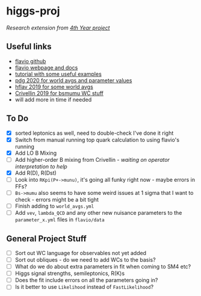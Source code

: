 # higgs-proj

_Research extension from [4th Year project](https://github.com/mbr-phys/cpviolation)_

## Useful links
- [flavio github](https://github.com/flav-io/flavio)
- [flavio webpage and docs](https://flav-io.github.io)
- [tutorial with some useful examples](https://github.com/DavidMStraub/flavio-tutorial)
- [pdg 2020 for world avgs and parameter values](http://pdg.lbl.gov/)
- [hflav 2019 for some world avgs](https://arxiv.org/pdf/1909.12524.pdf)
- [Crivellin 2019 for bsmumu WC stuff](https://arxiv.org/pdf/1903.10440.pdf)
- will add more in time if needed

## To Do

- [x] sorted leptonics as well, need to double-check I've done it right
- [x] Switch from manual running top quark calculation to using flavio's running 
- [x] Add LO B Mixing 
- [ ] Add higher-order B mixing from Crivellin - _waiting on operator interpretation to help_ 
- [x] Add R(D), R(Dst) 
- [ ] Look into `RKpi(P+->munu)`, it's going all funky right now - maybe errors in FFs?
- [ ] `Bs->mumu` also seems to have some weird issues at 1 sigma that I want to check - errors might be a bit tight
- [ ] Finish adding to `world_avgs.yml`
- [ ] Add `vev`, `lambda_QCD` and any other new nuisance parameters to the `parameter_x.yml` files in `flavio/data`

## General Project Stuff

- [ ] Sort out WC language for observables not yet added
- [ ] Sort out obliques - do we need to add WCs to the basis?
- [ ] What do we do about extra parameters in fit when coming to SM4 etc?
- [ ] Higgs signal strengths, semileptonics, R(K)s
- [ ] Does the fit include errors on all the parameters going in? 
- [ ] Is it better to use `Likelihood` instead of `FastLikelihood`?
